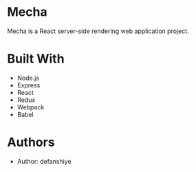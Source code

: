 # Mecha

Mecha is a React server-side rendering web application project.

# Built With

- Node.js
- Express
- React
- Redux
- Webpack
- Babel

# Authors

- Author: defanshiye
